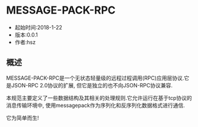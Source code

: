 # MESSAGE-PACK-RPC

+ 起始时间:2018-1-22
+ 版本:0.0.1
+ 作者:hsz

## 概述

MESSAGE-PACK-RPC是一个无状态轻量级的远程过程调用(RPC)应用层协议.它是JSON-RPC 2.0协议的扩展,
但它是独立的也不向JSON-RPC协议兼容.

本规范主要定义了一些数据结构及其相关的处理规则.它允许运行在基于tcp协议的消息传输环境中,
使用messagepack作为序列化和反序列化数据格式进行通信.

它为简单而生!